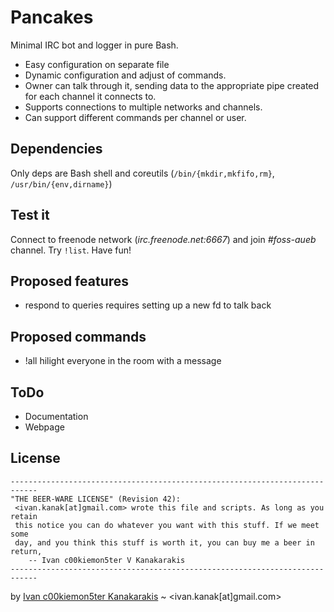 Pancakes
========
Minimal IRC bot and logger in pure Bash.

- Easy configuration on separate file
- Dynamic configuration and adjust of commands.
- Owner can talk through it, sending data to the appropriate
  pipe created for each channel it connects to.
- Supports connections to multiple networks and channels.
- Can support different commands per channel or user.

Dependencies
------------
Only deps are Bash shell and coreutils
(`/bin/{mkdir,mkfifo,rm}`, `/usr/bin/{env,dirname}`)

Test it
-------
Connect to freenode network (_irc.freenode.net:6667_)
and join _#foss-aueb_ channel. Try `!list`. Have fun!

Proposed features
-----------------
- respond to queries
  requires setting up a new fd to talk back

Proposed commands
-----------------
- !all
  hilight everyone in the room with a message

ToDo
----
- Documentation
- Webpage

License
-------

    ----------------------------------------------------------------------------
    "THE BEER-WARE LICENSE" (Revision 42):
     <ivan.kanak[at]gmail.com> wrote this file and scripts. As long as you retain
     this notice you can do whatever you want with this stuff. If we meet some
     day, and you think this stuff is worth it, you can buy me a beer in return,
        -- Ivan c00kiemon5ter V Kanakarakis
    ----------------------------------------------------------------------------

by [Ivan c00kiemon5ter Kanakarakis][blog] ~ <ivan.kanak[at]gmail.com>

  [blog]: http://c00kiemon5ter.github.com

